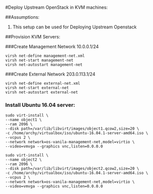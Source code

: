 #Deploy Upstream OpenStack in KVM machines:

##Assumptions:
1. This setup can be used for Deploying Upstream Openstack

##Provision KVM Servers:

###Create Management Network  10.0.0.1/24

```
virsh net-define management-net.xml
virsh net-start management-net
virsh net-autostart management-net
```

###Create External Network  203.0.113.1/24

```
virsh net-define external-net.xml
virsh net-start external-net
virsh net-autostart external-net
```

### Install Ubuntu 16.04 server:
```
sudo virt-install \
--name object1 \
--ram 2096 \
--disk path=/var/lib/libvirt/images/object1.qcow2,size=20 \
-c /home/archy/virtualbox/iso/ubuntu-16.04.1-server-amd64.iso \
--vcpus 2 \
--network network=os-vanila-management-net,model=virtio \
--video=vmvga --graphics vnc,listen=0.0.0.0
```

```
sudo virt-install \
--name object2 \
--ram 2096 \
--disk path=/var/lib/libvirt/images/object2.qcow2,size=20 \
-c /home/archy/virtualbox/iso/ubuntu-16.04.1-server-amd64.iso \
--vcpus 2 \
--network network=os-vanila-management-net,model=virtio \
--video=vmvga --graphics vnc,listen=0.0.0.0
```

